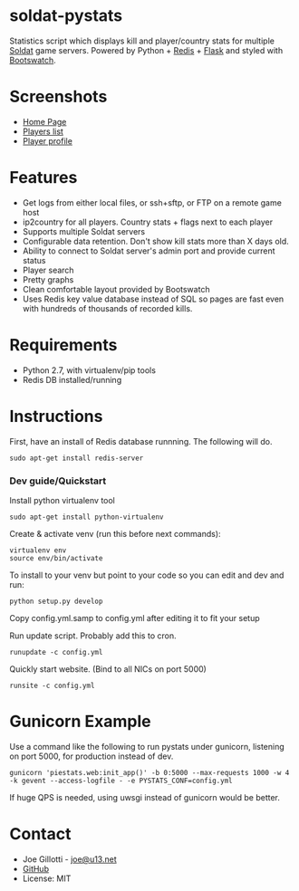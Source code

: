 # soldat-pystats

Statistics script which displays kill and player/country stats for multiple
[Soldat](http://soldat.pl/) game servers. Powered by Python + [Redis](http://redis.io/) + [Flask](http://flask.pocoo.org/) and styled with [Bootswatch](http://bootswatch.com/).

# Screenshots

 - [Home Page](http://jrgp.us/screenshots/soldat-pystats1.png)
 - [Players list](http://jrgp.us/screenshots/soldat-pystats2.png)
 - [Player profile](http://jrgp.us/screenshots/soldat-pystats3.png)

# Features

 - Get logs from either local files, or ssh+sftp, or FTP on a remote game host
 - ip2country for all players. Country stats + flags next to each player
 - Supports multiple Soldat servers
 - Configurable data retention. Don't show kill stats more than X days old.
 - Ability to connect to Soldat server's admin port and provide current status
 - Player search
 - Pretty graphs
 - Clean comfortable layout provided by Bootswatch
 - Uses Redis key value database instead of SQL so pages are fast even with
   hundreds of thousands of recorded kills.

# Requirements

- Python 2.7, with virtualenv/pip tools
- Redis DB installed/running

# Instructions

First, have an install of Redis database runnning. The following will do.

    sudo apt-get install redis-server

### Dev guide/Quickstart

Install python virtualenv tool

    sudo apt-get install python-virtualenv

Create & activate venv (run this before next commands):

    virtualenv env
    source env/bin/activate

To install to your venv but point to your code so you can edit and dev and run:

    python setup.py develop

Copy config.yml.samp to config.yml after editing it to fit your setup

Run update script. Probably add this to cron.

    runupdate -c config.yml

Quickly start website. (Bind to all NICs on port 5000)

    runsite -c config.yml

# Gunicorn Example

Use a command like the following to run pystats under gunicorn, listening on port 5000, for production instead of dev.

    gunicorn 'piestats.web:init_app()' -b 0:5000 --max-requests 1000 -w 4 -k gevent --access-logfile - -e PYSTATS_CONF=config.yml

If huge QPS is needed, using uwsgi instead of gunicorn would be better.

# Contact
 - Joe Gillotti - <joe@u13.net>
 - [GitHub](https://github.com/jrgp/soldat-pystats)
 - License: MIT
